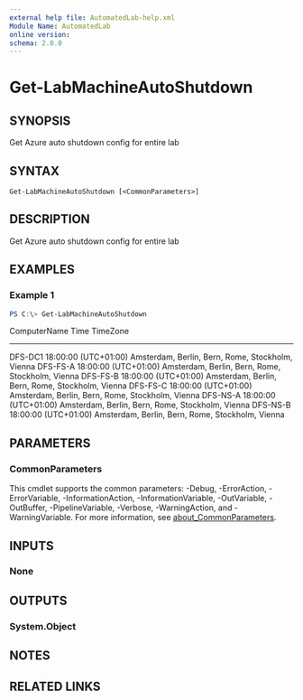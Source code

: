 ```yaml
---
external help file: AutomatedLab-help.xml
Module Name: AutomatedLab
online version:
schema: 2.0.0
---
```


# Get-LabMachineAutoShutdown

## SYNOPSIS
Get Azure auto shutdown config for entire lab

## SYNTAX

```
Get-LabMachineAutoShutdown [<CommonParameters>]
```

## DESCRIPTION
Get Azure auto shutdown config for entire lab

## EXAMPLES

### Example 1
```powershell
PS C:\> Get-LabMachineAutoShutdown
```

ComputerName Time     TimeZone                                                    
------------ ----     --------                                                    
DFS-DC1      18:00:00 (UTC+01:00) Amsterdam, Berlin, Bern, Rome, Stockholm, Vienna
DFS-FS-A     18:00:00 (UTC+01:00) Amsterdam, Berlin, Bern, Rome, Stockholm, Vienna
DFS-FS-B     18:00:00 (UTC+01:00) Amsterdam, Berlin, Bern, Rome, Stockholm, Vienna
DFS-FS-C     18:00:00 (UTC+01:00) Amsterdam, Berlin, Bern, Rome, Stockholm, Vienna
DFS-NS-A     18:00:00 (UTC+01:00) Amsterdam, Berlin, Bern, Rome, Stockholm, Vienna
DFS-NS-B     18:00:00 (UTC+01:00) Amsterdam, Berlin, Bern, Rome, Stockholm, Vienna

## PARAMETERS

### CommonParameters
This cmdlet supports the common parameters: -Debug, -ErrorAction, -ErrorVariable, -InformationAction, -InformationVariable, -OutVariable, -OutBuffer, -PipelineVariable, -Verbose, -WarningAction, and -WarningVariable. For more information, see [about_CommonParameters](http://go.microsoft.com/fwlink/?LinkID=113216).

## INPUTS

### None

## OUTPUTS

### System.Object
## NOTES

## RELATED LINKS
